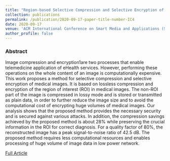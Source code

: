 ```yaml
---
title: "Region-based Selective Compression and Selective Encryption of Medical Images"
collection: publications
permalink: /publication/2020-09-17-paper-title-number-IC4
date: 2020-09-17
venue: 'ACM International Conference on Smart Media and Applications (SMA)'
author_profile: false
---
```

<h3>Abstract</h3>
<p>Image compression and encryption1are two processes that enable
telemedicine application of eHealth services. However,
performing these operations on the whole content of an image is
computationally expensive. This work proposes a method for
selective compression and selective encryption of medical images.
It is based on lossless compression and encryption of the region of
interest (ROI) in medical images. The non-ROI part of the image
is compressed in lossy mode and is stored or transmitted as plain
data, in order to further reduce the image size and to avoid the
computational cost of encrypting huge volumes of medical
images. Our analysis shows that the proposed method provides the
necessary security and is secured against various attacks. In
addition, the compression savings achieved by the proposed
method is about 28% while preserving the crucial information in
the ROI for correct diagnosis. For a quality factor of 80%, the
reconstructed image has a peak signal-to-noise ratio of 42.5 dB.
The proposed method requires less computational resources and
enables processing of huge volume of image data in low power
network.</p>

[Full Article](https://dl.acm.org/doi/fullHtml/10.1145/3426020.3426027)